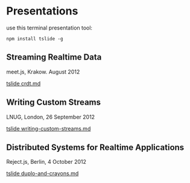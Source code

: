 # Presentations

use this terminal presentation tool:
```
npm install tslide -g
```

## Streaming Realtime Data

meet.js, Krakow. August 2012

[tslide crdt.md](https://github.com/dominictarr/presentations/blob/master/crdt.md)

## Writing Custom Streams

LNUG, London, 26 September 2012

[tslide writing-custom-streams.md](https://github.com/dominictarr/presentations/blob/master/writing-custom-streams.md)

## Distributed Systems for Realtime Applications

Reject.js, Berlin, 4 October 2012

[tslide duplo-and-crayons.md](https://github.com/dominictarr/presentations/blob/master/duplo-and-crayons.md)

